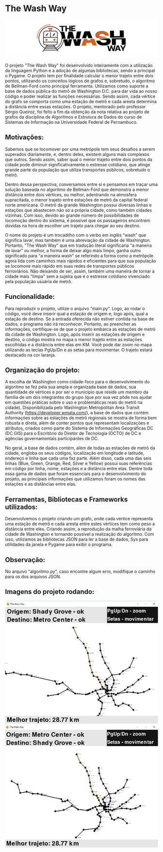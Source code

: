 # The Wash Way

<img src="principal/assets/logo.png">

O projeto "The Wash Way" foi desenvolvido inteiramente com a utilização da linguagem Python e a adoção de algumas bibliotecas, sendo a principal o Pygame. O projeto tem por finalidade calcular o menor trajeto entre dois pontos, utilizando os conceitos lógicos de grafos e, sobretudo, o algoritmo de Bellman-Ford como principal ferramenta. Utilizamos como suporte a base de dados pública do metrô de Washington D.C. para dar vida ao nosso código e poder realizar as funções necessárias. Sendo assim, cada vértice do grafo se comporta como uma estação de metrô e cada aresta determina a distância entre essas estações. O projeto, mentorado pelo professor Sérgio Queiroz, foi feito a fim da obtenção da nota relativa ao projeto de grafos da disciplina de Algoritmos e Estrutura de Dados do curso de Sistemas de Informação na Universidade Federal de Pernambuco.

## Motivações:

Sabemos que se locomover por uma metrópole tem seus desafios a serem superados diariamente, e, dentro deles, existem alguns mais complexos que outros. Sendo assim, saber qual o menor trajeto entre dois pontos da cidade pode diminuir significativamente o estresse cotidiano, que atinge grande parte da população que utiliza transportes públicos, sobretudo o metrô.

Dentro dessa perspectiva, conversamos entre si e pensamos em traçar uma solução baseada no algoritmo de Bellman-Ford que demonstra a menor distância entre dois vértices, ou melhor, adentrando na atmosfera supracitada, o menor trajeto entre estações de metrô da capital federal norte americana. O metrô da grande Washington possui diversas linhas e estações que abastecem não só a própria cidade, como também cidades vizinhas. Com isso, devido ao grande número de possibilidades de locomoção dentro do sistema, é possível que os passageiros encontrem dúvidas na hora de escolher um trajeto para chegar ao seu destino.

O nome do projeto é um trocadilho com o verbo em inglês "wash" que significa lavar, mas também é uma abreviação da cidade de Washington. Portanto, "The Wash Way" que em tradução literal significaria "a maneira de lavar" ou melhor, a forma de deixar algo mais limpo, ganha outro significado para "a maneira wash" se referindo a forma como a metrópole agora lida com caminhos mais rápidos e eficientes para que sua população se locomove mais rápido em suas redes de transportes públicos ferroviários. Não deixando de ser, assim, também uma maneira de tornar a cidade mais "limpa" sem a sujeira que é o estresse cotidiano vivenciado pela população usuária de metrô. 

## Funcionalidade: 

Para reproduzir o projeto, utilize o arquivo “main.py”. Logo, ao rodar o código, você deve inserir qual a estação de origem e, logo após, qual a estação de destino. Se a entrada oferecida não estiver contida na base de dados, o programa não irá reconhecer. Portanto, ao preencher as informações, certifique-se de que o projeto embarca as estações de metrô da cidade de Washington. Logo, após inserir as estações de origem e destino, o código mostra no mapa o menor trajeto entre as estações escolhidas e a distância entre elas em KM. Você pode dar zoom no mapa utilizando as teclas PgUp/Dn e as setas para movimentar. O trajeto estará destacado na cor laranja.

## Organização do projeto: 

A escolha de Washington como cidade-foco para o desenvolvimento do algoritmo se fez pela sua ampla e organizada base de dados, sua quantidade de vértices e por ser o município que reside um membro da família de um dos integrantes do grupo (que por sua vez pôde nos ajudar em questões práticas sobre o uso e problemáticas reais do metrô na cidade). Disponibilizada pelo Washington Metropolitan Area Transit Authority (https://developer.wmata.com/), a base de dados que contém informações sobre as estações de metrô regionais se mostra de forma bem robusta e direta, além de conter pontos que representam localizações e atributos, criados como parte do Sistema de Informações Geográficas DC (DC GIS) para o Escritório do Diretor de Tecnologia (OCTO) de DC e agências governamentais participantes de DC.

No geral, a base de dados contém, além de todas as estações de metrô da cidade, engloba os seus códigos, localização em longitude e latitude, endereço e linha que cada uma faz parte. Além disso, cada uma das seis linhas (Blue, Green, Orange, Red, Silver e Yellow) possui suas referências em código por linha, nome, estações e a distância entre elas. Dentre toda essa gama de dados que foram essenciais para o desenvolvimento do projeto, as  principais informações que utilizamos foram os nomes das estações e as distâncias entre elas.


## Ferramentas, Bibliotecas e Frameworks utilizados: 

Desenvolvemos o projeto criando um grafo, onde cada vértice representa uma estação de metrô e cada aresta entre estes vértices tem como peso a distância entre eles. Criando assim, a reprodução da malha ferroviária da cidade de Washington e tornando possível a realização do algoritmo. Com isso, utilizamos as bibliotecas JSON para ler a base de dados, Sys para utilidades da janela e Pygame para exibir o programa.

## Observação:

No arquivo "algoritmo.py", caso encontre algum erro, modifique o caminho para os dos arquivos JSON.

## Imagens do projeto rodando:

<img src="principal/assets/print-1.png">
<img src="principal/assets/print-2.png">

